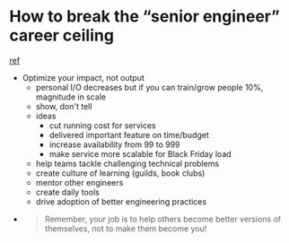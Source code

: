 # How to break the “senior engineer” career ceiling

[ref](https://theburningmonk.com/2019/11/how-to-break-the-senior-engineer-career-ceiling/)

- Optimize your impact, not output
  - personal I/O decreases but if you can train/grow people 10%, magnitude in scale
  - show, don't tell
  - ideas
    - cut running cost for services
    - delivered important feature on time/budget
    - increase availability from 99 to 999
    - make service more scalable for Black Friday load
  - help teams tackle challenging technical problems
  - create culture of learning (guilds, book clubs)
  - mentor other engineers
  - create daily tools
  - drive adoption of better engineering practices
- > Remember, your job is to help others become better versions of themselves, not to make them become you!